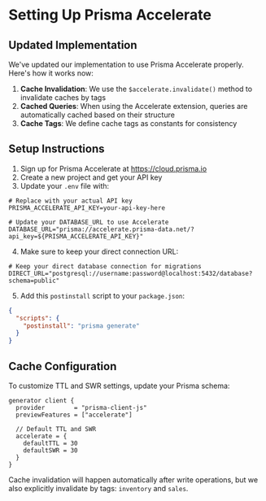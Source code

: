 # Setting Up Prisma Accelerate

## Updated Implementation

We've updated our implementation to use Prisma Accelerate properly. Here's how it works now:

1. **Cache Invalidation**: We use the `$accelerate.invalidate()` method to invalidate caches by tags
2. **Cached Queries**: When using the Accelerate extension, queries are automatically cached based on their structure
3. **Cache Tags**: We define cache tags as constants for consistency

## Setup Instructions

1. Sign up for Prisma Accelerate at https://cloud.prisma.io
2. Create a new project and get your API key
3. Update your `.env` file with:

```
# Replace with your actual API key
PRISMA_ACCELERATE_API_KEY=your-api-key-here

# Update your DATABASE_URL to use Accelerate
DATABASE_URL="prisma://accelerate.prisma-data.net/?api_key=${PRISMA_ACCELERATE_API_KEY}"
```

4. Make sure to keep your direct connection URL:

```
# Keep your direct database connection for migrations
DIRECT_URL="postgresql://username:password@localhost:5432/database?schema=public"
```

5. Add this `postinstall` script to your `package.json`:

```json
{
  "scripts": {
    "postinstall": "prisma generate"
  }
}
```

## Cache Configuration

To customize TTL and SWR settings, update your Prisma schema:

```prisma
generator client {
  provider        = "prisma-client-js"
  previewFeatures = ["accelerate"]
  
  // Default TTL and SWR
  accelerate = {
    defaultTTL = 30
    defaultSWR = 30
  }
}
```

Cache invalidation will happen automatically after write operations, but we also explicitly invalidate by tags: `inventory` and `sales`. 